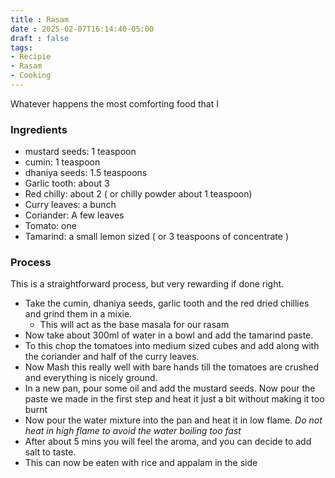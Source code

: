 ```yaml
---
title : Rasam
date : 2025-02-07T16:14:40-05:00
draft : false
tags:
- Recipie
- Rasam
- Cooking
---
```


Whatever happens the most comforting food that I 

### Ingredients

- mustard seeds: 1 teaspoon
- cumin: 1 teaspoon
- dhaniya seeds: 1.5 teaspoons
- Garlic tooth: about 3
- Red chilly: about 2 ( or chilly powder about 1 teaspoon)
- Curry leaves: a bunch
- Coriander: A few leaves
- Tomato: one
- Tamarind: a small lemon sized ( or 3 teaspoons of concentrate )

### Process

This is a straightforward process, but very rewarding if done right.
- Take the cumin, dhaniya seeds, garlic tooth and the red dried chillies and grind them in a mixie. 
    - This will act as the base masala for our rasam
- Now take about 300ml of water in a bowl and add the tamarind paste.
- To this chop the tomatoes into medium sized cubes and add along with the coriander and half of the curry leaves.
- Now Mash this really well with bare hands till the tomatoes are crushed and everything is nicely ground.
- In a new pan, pour some oil and add the mustard seeds. Now pour the paste we made in the first step and heat it just a bit without making it too burnt
- Now pour the water mixture into the pan and heat it in low flame. *Do not heat in high flame to avoid the water boiling too fast*
- After about 5 mins you will feel the aroma, and you can decide to add salt to taste.
- This can now be eaten with rice and appalam in the side